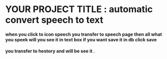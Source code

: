 
# YOUR PROJECT TITLE : automatic convert speech to text #


#### when you click to icon speech you transfer to speech page then all what you speek will you see it in text box if you want save it in db click save 
#### you transfer to hestory and will be see it . 
